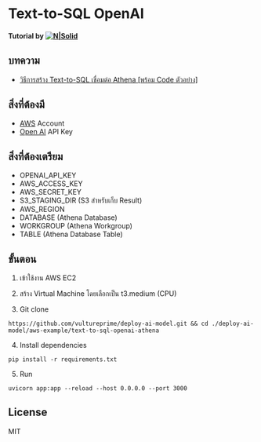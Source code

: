 # Text-to-SQL OpenAI

#### Tutorial by [![N|Solid](https://vultureprime-research-center.s3.ap-southeast-1.amazonaws.com/vulturePrimeLogo.png)](https://vultureprime.com)

## บทความ
- [วิธีการสร้าง Text-to-SQL เชื่อมต่อ Athena [พร้อม Code ตัวอย่าง]](https://www.vultureprime.com/how-to/how-to-build-text-to-sql-with-llamaindex-and-athena)

## สิ่งที่ต้องมี
- [AWS](https://aws.amazon.com/) Account 
- [Open AI](https://openai.com/) API Key

## สิ่งที่ต้องเตรียม
- OPENAI_API_KEY
- AWS_ACCESS_KEY
- AWS_SECRET_KEY  
- S3_STAGING_DIR (S3 สำหรับเก็บ Result)
- AWS_REGION
- DATABASE (Athena Database)
- WORKGROUP (Athena Workgroup)
- TABLE (Athena Database Table)

## ขั้นตอน 
1. เข้าใช้งาน AWS EC2 
2. สร้าง Virtual Machine โดยเลือกเป็น t3.medium (CPU)

3. Git clone 
```
https://github.com/vultureprime/deploy-ai-model.git && cd ./deploy-ai-model/aws-example/text-to-sql-openai-athena
```

4. Install dependencies
```
pip install -r requirements.txt
```

5. Run
```
uvicorn app:app --reload --host 0.0.0.0 --port 3000
```

## License 
MIT
